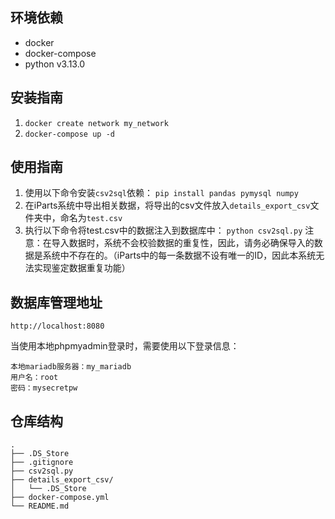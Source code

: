## 环境依赖
- docker
- docker-compose
- python v3.13.0

## 安装指南
1. `docker create network my_network`
2. `docker-compose up -d`

## 使用指南
1. 使用以下命令安装`csv2sql`依赖：
`pip install pandas pymysql numpy`
2. 在iParts系统中导出相关数据，将导出的csv文件放入`details_export_csv`文件夹中，命名为`test.csv`
3. 执行以下命令将test.csv中的数据注入到数据库中：
`python csv2sql.py`
注意：在导入数据时，系统不会校验数据的重复性，因此，请务必确保导入的数据是系统中不存在的。（iParts中的每一条数据不设有唯一的ID，因此本系统无法实现鉴定数据重复功能）

## 数据库管理地址
`http://localhost:8080`

当使用本地phpmyadmin登录时，需要使用以下登录信息：
````
本地mariadb服务器：my_mariadb
用户名：root
密码：mysecretpw
````
## 仓库结构
````
.
├── .DS_Store
├── .gitignore
├── csv2sql.py
├── details_export_csv/
│   └── .DS_Store
├── docker-compose.yml
└── README.md
````